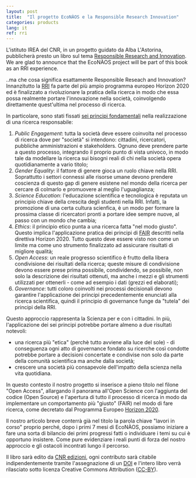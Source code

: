 ```yaml
---
layout: post
title:  "Il progetto EcoNÀOS e la Responsible Research Innovation"
categories: products
lang: it
ref: rri
---
```


L'istituto IREA del CNR, in un progetto guidato da Alba L'Astorina, pubblicherà presto un libro sul tema [Responsible Research and Innovation][rriSite]. We are glad to announce that the EcoNÀOS project will be part of this book as an RRI experience.


..ma che cosa significa esattamente Responsible Reseach and Innovation?
Innanzitutto la [RRI][guidelines] fa parte del più ampio programma europeo Horizon 2020 ed è finalizzato a rivoluzionare la pratica della ricerca in modo che essa possa realmente portare l'innovazione nella società, coinvolgendo direttamente quest'ultima nel processo di ricerca.


In particolare, sono stati fissati [sei principi fondamentali][6princ] nella realizzazione di una ricerca responsabile:
1. _Public Engagement_: tutta la società deve essere coinvolta nel processo di ricerca dove per "società" si intendono: cittadini, ricercatori, pubbliche amministrazioni e stakeholders. Ognuno deve prendere parte a questo processo, integrando il proprio punto di vista univoco, in modo tale da modellare la ricerca sui bisogni reali di chi nella società opera quotidianamente a vario titolo;
2. _Gender Equality_: il fattore di genere gioca un ruolo chiave nella RRI. Soprattutto i settori connessi alle risorse umane devono prendere coscienza di questo gap di genere esistene nel mondo della ricerca per cercare di colmarlo e promuovere al meglio l'uguaglianza;
3. _Science Education_: l'educazione scientifica e tecnologica è reputata un principio chiave della crescita degli studenti nella RRI. Infatti, la promozione di una certa cultura scienfica, è un modo per formare la prossima classe di ricercatori pronti a portare idee sempre nuove, al passo con un mondo che cambia;
4. _Ethics_: il principio etico punta a una ricerca fatta "nel modo giusto". Questo implica l'applicazione pratica dei principi di [FAIR][fair] descritti nella direttiva Horizon 2020. Tutto questo deve essere visto non come un limite ma come uno strumento finalizzato ad assicurare risultati di migliore qualità;
5. _Open Access_: un reale progresso scientifico è frutto della libera condivisione dei risultati della ricerca; queste misure di condivisione devono essere prese prima possibile, condividendo, se possibile, non solo la descrizione dei risultati ottenuti, ma anche i mezzi e gli strumenti utilizzati per ottenerli - come ad esempio i dati (grezzi ed elaborati);
6. _Governance_: tutti coloro coinvolti nei processi decisionali devono garantire l'applicazione dei principi precedentemente enunciati alla ricerca scientifica, quindi il principio di governance funge da "tutela" dei principi della RRI. 


Questo approccio rappresenta la Scienza per e con i cittadini. In più, l'applicazione dei sei principi potrebbe portare almeno a due risultati notevoli:
* una ricerca più "etica" (perchè tutto avviene alla luce del sole) - di conseguenza ogni atto di governance fondato su ricerche così condotte potrebbe portare a decisioni concertate e condivise non solo da parte della comunità scientifica ma anche dalla società;
* crescere una società più consapevole dell'impatto della scienza nella vita quotidiana.


In questo contesto il nostro progetto si inserisce a pieno titolo nel filone "Open Access", allargando il panorama all'Open Science con l'aggiunta del codice (Open Source) e l'apertura di tutto il processo di ricerca in modo da implementare un comportamento più "giusto" (FAIR) nel modo di fare ricerca, come decretato dal Programma Europeo [Horizon 2020][H2020].


Il nostro articolo breve conterrà già nel titolo la parola chiave "lavori in corso" proprio perché, dopo i primi 7 mesi di EcoNÀOS, possiamo iniziare a fare una sorta di bilancio dei primi progressi fatti o individuare i temi su cui è opportuno insistere. Come pure evidenziare i reali punti di forza del nostro approccio e gli ostacoli incontrati lungo il percorso.


Il libro sarà edito da [CNR edizioni][cnreditions], ogni contributo sarà citabile indipendentemente tramite l'assegnazione di un [DOI][doi] e l'intero libro verrà rilasciato sotto licenza Creative Commons Attribution ([CC-BY][ccby]).




[rriSite]: http://irea.cnr.it/index.php?option=com_k2&view=item&id=732:rri-sfide-e-opportunit%C3%A0-per-il-mondo-della-ricerca
[guidelines]: https://ec.europa.eu/programmes/horizon2020/en/h2020-section/responsible-research-innovation
[6princ]: http://ec.europa.eu/research/science-society/document_library/pdf_06/responsible-research-and-innovation-leaflet_en.pdf
[fair]: http://ec.europa.eu/research/participants/data/ref/h2020/grants_manual/hi/oa_pilot/h2020-hi-oa-data-mgt_en.pdf
[H2020]: https://ec.europa.eu/programmes/horizon2020/
[cnreditions]: http://www.edizioni.cnr.it/Home/tabid/39/List/0/CategoryID/0/Level/a/Default.aspx?SortField=ProductName,ProductName
[doi]: https://www.doi.org/
[ccby]: https://creativecommons.org/licenses/by/4.0/
